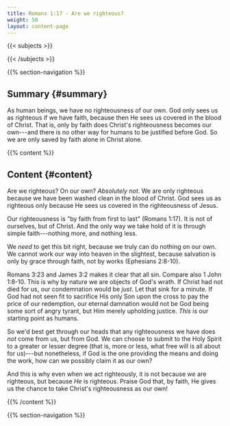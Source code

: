 ```yaml
---
title: Romans 1:17 - Are we righteous?
weight: 50
layout: content-page
---
```


{{< subjects >}}

{{< /subjects >}}

{{% section-navigation %}}

<!-- ## Video {#video}

{{% video
src=""

playlist=""

video=""

audio=""

slides="https://bibledocs.org/slides/"
%}} -->

## Summary {#summary}

As human beings, we have no righteousness of our own. God only sees us as righteous if we have faith, because then He sees us covered in the blood of Christ. That is, only by faith does Christ's righteousness becomes our own---and there is no other way for humans to be justified before God. So we are only saved by faith alone in Christ alone.

<!-- ## Timestamps {#timestamps} -->

{{% content %}}

## Content {#content}

<!-- --- -->

Are we righteous? On our own? *Absolutely not*. We are only righteous because we have been washed clean in the blood of Christ. God sees us as righteous only because He sees us covered in the righteousness of Jesus.

Our righteousness is "by faith from first to last" (Romans 1:17). It is not of ourselves, but of Christ. And the only way we take hold of it is through simple faith---nothing more, and nothing less.

We *need* to get this bit right, because we truly can do nothing on our own. We cannot work our way into heaven in the slightest, because salvation is only by grace through faith, not by works (Ephesians 2:8-10).

Romans 3:23 and James 3:2 makes it clear that all sin. Compare also 1 John 1:8-10. This is why by nature we are objects of God's wrath. If Christ had not died for us, our condemnation would be *just*. Let that sink for a minute. If God had not seen fit to sacrifice His only Son upon the cross to pay the price of our redemption, our eternal damnation would not be God being some sort of angry tyrant, but Him merely upholding justice. *This* is our starting point as humans.

So we'd best get through our heads that any righteousness we have does *not* come from us, but from God. We can choose to submit to the Holy Spirit to a greater or lesser degree (that is, more or less, what free will is all about for us)---but nonetheless, if God is the one providing the means and doing the work, how can we possibly claim it as our own?

And this is why even when we act righteously, it is not because *we* are righteous, but because *He* is righteous. Praise God that, by faith, He gives us the chance to take Christ's righteousness as our own!

{{% /content %}}


<!-- {{% transcript %}}

## Video/audio transcript {#video-audio-transcript}



{{% /transcript %}} -->

{{% section-navigation %}}
